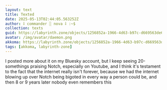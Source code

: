 ```yaml
---
layout: text
title: Texted
date: 2025-05-13T02:44:05.563252Z
author: ⸸ commander ░ nova ⸸ :~$
collection: texts
guid: https://labyrinth.zone/objects/1256852a-1966-4d63-b97c-d669563de638
avatar: /img/avatar/daemon.png
akkoma: https://labyrinth.zone/objects/1256852a-1966-4d63-b97c-d669563de638
tags: [akkoma, labyrinth-zone]
---
```


<p>I posted more about it on my Bluesky account, but I keep seeing 20-somethings praising Notch, especially on Youtube, and I think it's testament to the fact that the internet really isn't forever, because we had the internet blowing up over Notch being bigoted in every way a person could be, and then 8 or 9 years later nobody even remembers this</p>